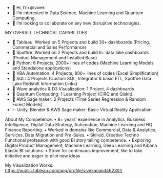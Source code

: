 - 👋 Hi, I’m @vivek
- 👀 I’m interested in Data Science, Machine Learning and Quantum Computing. 
- 💞️ I’m looking to collaborate on any new disruptive technologies. 


MY OVERALL TECHNICAL CAPABILITIES
-	👋 Tableau: Worked on 5 Projects and build 30+ dashboards (Pricing, Commercial and Sales Performance)
- 👀 Spotfire: Worked on 2 Projects and build 6+ data lake dashboards (Product Management and Installed Base)
-	🌱 Python: 6 Projects, 2000+ lines of codes (Machine Learning Models and Standalone applications)
-	💞️ VBA Automation: 4 Projects, 800+ lines of codes (Excel Simplification)
-	👋 SQL: 4 Projects (Custom SQL, Integrator & basic ETL, Spotfire Data Lake Redshift Information Links) 
-	👀 Wave analytics & D3 Visualization: 1 Project, 4 dashboards
-	🌱 Quantum Computing: 1 Learning Project (CIRQ and Qiskit)
-	💞️ AWS Sage maker: 2 Projects (Time Series Regression & Random Forest Models)
-	✨ Unity, Blender & AWS Sage maker: Basic Virtual Reality Application 

About My Competence: 
• 8+ years’ experience in Analytics, Business Intelligence, Digital Data Strategy, Automation, Machine Learning 
and HQ Finance Reporting. 
• Worked in domains like Commercial, Data & Analytics, Services, Data Migration and Pre-Sales.
• Skilled, Creative Techno Functional profession with good BI story telling competence.
• Exploring Digital Product Management, Machine Learning, Deep Learning and Kibana Elastic BI solutions.
• Strive for continuous improvement, like to take initiative and eager to pilot new ideas


My Visualization Works: https://public.tableau.com/app/profile/vivekanand4623#!/


<!---
vivekanandpkr/vivekanandpkr is a ✨ special ✨ repository because its `README.md` (this file) appears on your GitHub profile.
You can click the Preview link to take a look at your changes.
--->
